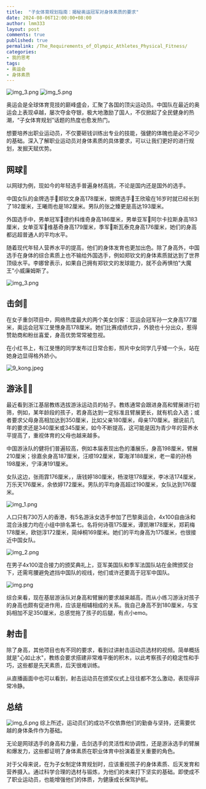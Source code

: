 ```yaml
---
title:  "子女体育规划指南：揭秘奥运冠军对身体素质的要求"
date: 2024-08-06T12:00:00+08:00
author: lmm333
layout: post
comments: true
published: true
permalink: /The_Requirements_of_Olympic_Athletes_Physical_Fitness/
categories:
- 我的思考
tags:
- 奥运会
- 身体素质
---
```

![img_3.png](../images/2024-08-06-The_Requirements_of_Olympic_Athletes_Physical_Fitness/6_tennis_mix.png)
![img_5.png](../images/2024-08-06-The_Requirements_of_Olympic_Athletes_Physical_Fitness/4_swim_man_sit.png)

奥运会是全球体育竞技的巅峰盛会，汇聚了各国的顶尖运动员。中国队在最近的奥运会上表现卓越，屡次夺金夺银，极大地激励了国人，不仅掀起了全民健身的热潮，“子女体育规划”话题的热度也愈发热门。

想要培养出职业运动员，不仅要砸钱训练出专业的技能，强健的体魄也是必不可少的基础。深入了解职业运动员对身体素质的具体要求，可以让我们更好的进行规划，发掘天赋优势。
<!--more-->
## 网球🎾

以网球为例，现如今的年轻选手普遍身材高挑，不论是国内还是国外的选手。

中国女队的金牌选手🏅郑钦文身高178厘米，银牌选手🥈王欣瑜在16岁时就已经长到了182厘米，王曦雨也是182厘米。男队的张之臻更是高达193厘米。

外国选手中，男单冠军🏅德约科维奇身高186厘米，男单亚军🥈阿尔卡拉斯身高183厘米，女单亚军🥈维基奇身高179厘米，季军🥉斯瓦泰克身高176厘米，她们的身高都远超普通人的平均水平。

随着现代年轻人营养水平的提高，他们的身体发育也更加出色。除了身高外，中国选手在身体的综合素质上也不输给外国选手，例如郑钦文的身体素质就达到了世界顶级水平。李娜曾表示，如果自己拥有郑钦文的发球能力，就不会再惧怕"大魔王"小威廉姆斯了。

![img_3.png](../images/2024-08-06-The_Requirements_of_Olympic_Athletes_Physical_Fitness/6_tennis_mix.png)

## 击剑🤺

在女子重剑项目中，网络热度最大的两个美女剑客：亚运会冠军孙一文身高177厘米，奥运会冠军江旻憓身高178厘米。她们比赛成绩优异，外貌也十分出众，惹得赞助商和粉丝喜爱，身高优势常常被忽视。

在小红书上，有江旻憓的同学发布过日常合影，照片中女同学几乎矮一个头，站在她身边显得格外娇小。

![9_kong.jpeg](../images/2024-08-06-The_Requirements_of_Olympic_Athletes_Physical_Fitness/9_kong.jpeg)

## 游泳🏊🏻

最近看到浙江基层教练选拔游泳运动员的帖子。教练通常会跟进身高和臂展进行初筛，例如，某年龄段的孩子，若身高达到一定标准且臂展更长，就有机会入选；或者要求父母身高相加达到350厘米，比如父亲180厘米，母亲170厘米。据说前几年的要求还是340厘米或345厘米，如今不断提高，这可能是因为青少年的营养水平提高了，重视体育的父母也越来越多。

中国游泳队的健将们普遍较高，例如本届表现出色的潘展乐，身高198厘米，臂展210厘米；徐嘉余身高187厘米，汪顺192厘米，覃海洋188厘米，老一辈的孙杨198厘米，宁泽涛191厘米。

女队这边，张雨霏176厘米，，唐钱婷180厘米，杨浚瑄178厘米，李冰洁174厘米，万乐天176厘米，余依婷172厘米。男队的平均身高超过190厘米，女队达到176厘米。

![img_1.png](../images/2024-08-06-The_Requirements_of_Olympic_Athletes_Physical_Fitness/2_swim_women.png)

人口只有730万人的香港，有5名游泳女选手参加了巴黎奥运会，4x100自由泳和混合泳接力均在小组中排名第七。名将何诗蓓175厘米，谭凯琳178厘米，郑莉梅178厘米，欧铠淳172厘米，简绰桐169厘米。她们的平均身高为175厘米，也很接近中国女队。

![img_2.png](../images/2024-08-06-The_Requirements_of_Olympic_Athletes_Physical_Fitness/3_swim_hk.png)

在男子4x100混合接力的颁奖典礼上，亚军美国队和季军法国队站在金牌颁奖台下，还需弯腰避免遮挡中国队的视线，他们或许还要高于冠军中国队。

![img.png](../images/2024-08-06-The_Requirements_of_Olympic_Athletes_Physical_Fitness/1_swim_man_stand.png)

综合来看，现在基层游泳队对身高和臂展的要求越来越高，而从小练习游泳对孩子的身高也颇有促进作用，应该是相辅相成的关系。我自己身高不到180厘米，与宝妈相加不足350厘米，总感觉拖了孩子的后腿，有点小emo。

## 射击🔫

除了身高，其他项目也有不同的要求，看到过讲射击运动员选材的视频。简单概括就是"心如止水"，教练会要求搭建非常难平衡的积木，以此考察孩子的稳定性和手巧，这些都是先天素质，后天很难训练。

从直播画面中也可以看到，射击运动员在颁奖仪式上往往都不怎么激动，表现得非常冷静。

## 总结
![img_6.png](../images/2024-08-06-The_Requirements_of_Olympic_Athletes_Physical_Fitness/5_tennis_zheng.png)
综上所述，运动员们的成功不仅依靠他们的勤奋与坚持，还需要优越的身体条件作为基础。

无论是网球选手的身高和力量，击剑选手的灵活性和协调性，还是游泳选手的臂展和爆发力，这些都证明了身体素质在职业体育中扮演着至关重要的角色。

对于父母来说，在为子女制定体育规划时，应该重视孩子的身体素质、后天发育和营养摄入。通过科学合理的选材与锻炼，为他们的未来打下坚实的基础。即使成不了职业运动员，也能增强他们的体质，为健康成长保驾护航。
